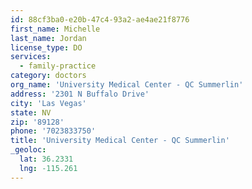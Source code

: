 ```yaml
---
id: 88cf3ba0-e20b-47c4-93a2-ae4ae21f8776
first_name: Michelle
last_name: Jordan
license_type: DO
services:
  - family-practice
category: doctors
org_name: 'University Medical Center - QC Summerlin'
address: '2301 N Buffalo Drive'
city: 'Las Vegas'
state: NV
zip: '89128'
phone: '7023833750'
title: 'University Medical Center - QC Summerlin'
_geoloc:
  lat: 36.2331
  lng: -115.261
---
```

